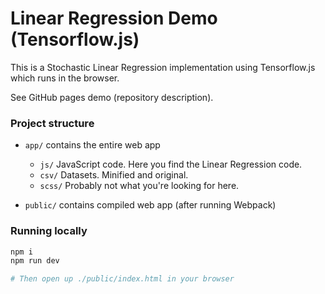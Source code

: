 Linear Regression Demo (Tensorflow.js)
==========

This is a Stochastic Linear Regression implementation using Tensorflow.js which runs in the browser.

See GitHub pages demo (repository description).

### Project structure

- `app/` contains the entire web app
	- `js/` JavaScript code. Here you find the Linear Regression code.
	- `csv/` Datasets. Minified and original.
	- `scss/` Probably not what you're looking for here.

- `public/` contains compiled web app (after running Webpack)

### Running locally

```bash
npm i
npm run dev

# Then open up ./public/index.html in your browser
```
